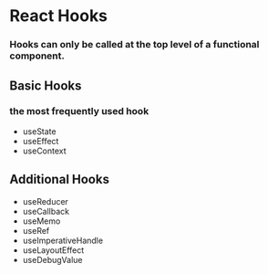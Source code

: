 # React Hooks
 ### Hooks can only be called at the top level of a functional component.


## Basic Hooks
### the most frequently used hook

* useState
* useEffect
* useContext

## Additional Hooks
* useReducer
* useCallback
* useMemo
* useRef
* useImperativeHandle
* useLayoutEffect
* useDebugValue
